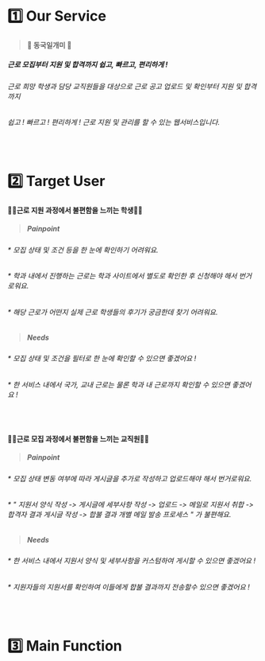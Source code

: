 # 1️⃣ Our Service 

> #### 🦁 동국일개미 🦁

##### 근로 모집부터 지원 및 합격까지 쉽고, 빠르고, 편리하게 ! 

###### 근로 희망 학생과 담당 교직원들을 대상으로 근로 공고 업로드 및 확인부터 지원 및 합격까지 

###### 쉽고 ! 빠르고 ! 편리하게 ! 근로 지원 및 관리를 할 수 있는 웹서비스입니다.
<br>

# 2️⃣ Target User 

#### 🧑‍🎓근로 지원 과정에서 불편함을 느끼는 학생🧑‍🎓 ####
> ##### Painpoint #####
###### * 모집 상태 및 조건 등을 한 눈에 확인하기 어려워요.
###### * 학과 내에서 진행하는 근로는 학과 사이트에서 별도로 확인한 후 신청해야 해서 번거로워요.
###### * 해당 근로가 어떤지 실제 근로 학생들의 후기가 궁금한데 찾기 어려워요.

> ##### Needs #####
###### * 모집 상태 및 조건을 필터로 한 눈에 확인할 수 있으면 좋겠어요 !
###### * 한 서비스 내에서 국가, 교내 근로는 물론 학과 내 근로까지 확인할 수 있으면 좋겠어요 !
<br>

#### 🧑‍🏫근로 모집 과정에서 불편함을 느끼는 교직원🧑‍🏫 ####
> ##### Painpoint #####
###### * 모집 상태 변동 여부에 따라 게시글을 추가로 작성하고 업로드해야 해서 번거로워요.
###### * " 지원서 양식 작성 -> 게시글에 세부사항 작성 -> 업로드 -> 메일로 지원서 취합 -> 합격자 결과 게시글 작성 -> 합불 결과 개별 메일 발송 프로세스 " 가 불편해요.

> ##### Needs #####
###### * 한 서비스 내에서 지원서 양식 및 세부사항을 커스텀하여 게시할 수 있으면 좋겠어요 !
###### * 지원자들의 지원서를 확인하여 이들에게 합불 결과까지 전송할수 있으면 좋겠어요 !
<br>

# 3️⃣ Main Function

####
